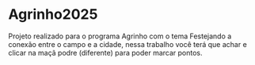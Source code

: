 # Agrinho2025
Projeto realizado para o programa Agrinho com o tema Festejando a conexão entre o campo e a cidade, nessa trabalho você terá que achar e clicar na maçã podre (diferente) para poder marcar pontos.
